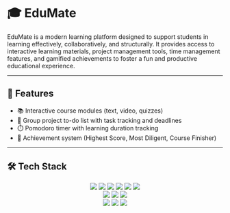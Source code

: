 # 🎓 EduMate

EduMate is a modern learning platform designed to support students in learning effectively, collaboratively, and structurally. It provides access to interactive learning materials, project management tools, time management features, and gamified achievements to foster a fun and productive educational experience.

---

## 🌟 Features

- 📚 Interactive course modules (text, video, quizzes)
- 👥 Group project to-do list with task tracking and deadlines
- ⏱️ Pomodoro timer with learning duration tracking
- 🏅 Achievement system (Highest Score, Most Diligent, Course Finisher)

---

## 🛠 Tech Stack
<p align="center">
  <!-- Frontend -->
  <img src="https://img.shields.io/badge/Next.js-000000?style=for-the-badge&logo=nextdotjs&logoColor=white" />
  <img src="https://img.shields.io/badge/React-20232a?style=for-the-badge&logo=react&logoColor=61dafb" />
  <img src="https://img.shields.io/badge/Tailwind_CSS-38bdf8?style=for-the-badge&logo=tailwind-css&logoColor=white" />
  <img src="https://img.shields.io/badge/Figma-F24E1E?style=for-the-badge&logo=figma&logoColor=white" />
  <img src="https://img.shields.io/badge/JavaScript-F7DF1E?style=for-the-badge&logo=javascript&logoColor=black" />
  <img src="https://img.shields.io/badge/TypeScript-3178C6?style=for-the-badge&logo=typescript&logoColor=white" />
  <br />

  <!-- Backend -->
  <img src="https://img.shields.io/badge/Node.js-339933?style=for-the-badge&logo=node.js&logoColor=white" />
  <img src="https://img.shields.io/badge/Express.js-000000?style=for-the-badge&logo=express&logoColor=white" />
  <img src="https://img.shields.io/badge/JWT-000000?style=for-the-badge&logo=jsonwebtokens&logoColor=white" />
  <br />

  <!-- Database & Deployment -->
  <img src="https://img.shields.io/badge/PostgreSQL-4169E1?style=for-the-badge&logo=postgresql&logoColor=white" />
  <img src="https://img.shields.io/badge/Neon-0A0A23?style=for-the-badge&logo=neon&logoColor=00F7FF" />
  <img src="https://img.shields.io/badge/NPM-CB3837?style=for-the-badge&logo=npm&logoColor=white" />
</p>
